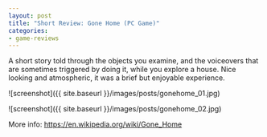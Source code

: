 ```yaml
---
layout: post
title: "Short Review: Gone Home (PC Game)"
categories:
- game-reviews
---
```


<p>A short story told through the objects you examine, and the voiceovers that are sometimes triggered by doing it, while you explore a house. Nice looking and atmospheric, it was a brief but enjoyable experience.</p>


![screenshot]({{ site.baseurl }}/images/posts/gonehome_01.jpg)

![screenshot]({{ site.baseurl }}/images/posts/gonehome_02.jpg)


<p>More info: <a href="https://en.wikipedia.org/wiki/Gone_Home">https://en.wikipedia.org/wiki/Gone_Home</a><p>


